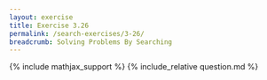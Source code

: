 ```yaml
---
layout: exercise
title: Exercise 3.26
permalink: /search-exercises/3-26/
breadcrumb: Solving Problems By Searching
---
```


{% include mathjax_support %}
{% include_relative question.md %}
